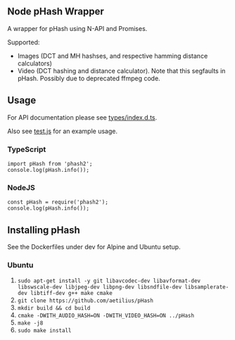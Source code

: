 ## Node pHash Wrapper

A wrapper for pHash using N-API and Promises.

Supported:
* Images (DCT and MH hashses, and respective hamming distance calculators)
* Video (DCT hashing and distance calculator). Note that this segfaults in pHash. Possibly due to deprecated ffmpeg code.

## Usage

For API documentation please see [types/index.d.ts](types/index.d.ts).

Also see [test.js](./test.js) for an example usage.

### TypeScript
```
import pHash from 'phash2';
console.log(pHash.info());
```

### NodeJS
```
const pHash = require('phash2');
console.log(pHash.info());
```

## Installing pHash
See the Dockerfiles under dev for Alpine and Ubuntu setup.

### Ubuntu
1. `sudo apt-get install -y git libavcodec-dev libavformat-dev libswscale-dev libjpeg-dev libpng-dev libsndfile-dev libsamplerate-dev libtiff-dev g++ make cmake`
2. `git clone https://github.com/aetilius/pHash`
3. `mkdir build && cd build`
4. `cmake -DWITH_AUDIO_HASH=ON -DWITH_VIDEO_HASH=ON ../pHash`
5. `make -j8`
6. `sudo make install`
